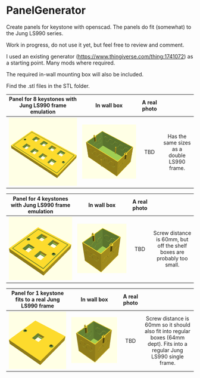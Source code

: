 # PanelGenerator
Create panels for keystone with openscad. The panels do fit (somewhat) to the Jung LS990 series.

Work in progress, do not use it yet, but feel free to review and comment.

I used an existing generator (https://www.thingiverse.com/thing:1741072) as a starting point. Many mods where required.

The required in-wall mounting box will also be included.

Find the .stl files in the STL folder.

| Panel for 8 keystones with Jung LS990 frame emulation | In wall box | A real photo | |
| :----: | :----: | :----: | :----: |
|![Panel for 8 keystones with Jung frame emulation](PNG/Jung_LS990_2_8.png) | ![In wall box for 8 keystones](PNG/Jung_LS990_2_8_Box.png) | TBD | Has the same sizes as a double LS990 frame. |

| Panel for 4 keystones with Jung LS990 frame emulation | In wall box | A real photo | |
| :----: | :----: | :----: | :----: |
|![Panel for 4 keystones with Jung frame emulation](PNG/Jung_LS990_1_4.png) | ![In wall box for 4 keystones](PNG/Jung_LS990_1_4_Box.png) | TBD | Screw distance is 60mm, but off the shelf boxes are probably too small.|

| Panel for 1 keystone fits to a real Jung LS990 frame | In wall box | A real photo | |
| :----: | :----: | :----: | :----: |
|![Panel for 1 keystone for Jung LS990 frame](PNG/Jung_LS990_1_1_ForFrame.png) | ![In wall box for 1 keystone](PNG/Jung_LS990_1_1_ForFrame_Box.png) | TBD | Screw distance is 60mm so it should also fit into regular boxes (64mm dept). Fits into a regular Jung LS990 single frame. |

